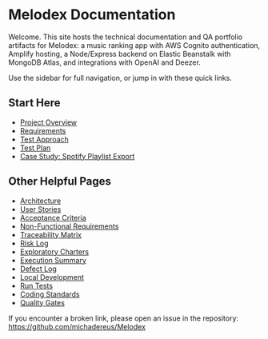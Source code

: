 # Melodex Documentation

Welcome. This site hosts the technical documentation and QA portfolio artifacts for Melodex: a music ranking app with AWS Cognito authentication, Amplify hosting, a Node/Express backend on Elastic Beanstalk with MongoDB Atlas, and integrations with OpenAI and Deezer.

Use the sidebar for full navigation, or jump in with these quick links.

## Start Here
- [Project Overview](overview/)
- [Requirements](requirements/)
- [Test Approach](test/test-approach/)
- [Test Plan](test/test-plan/)
- [Case Study: Spotify Playlist Export](case-studies/spotify-playlist-export/)

## Other Helpful Pages
- [Architecture](overview/architecture/)
- [User Stories](requirements/user-stories/)
- [Acceptance Criteria](requirements/acceptance-criteria/)
- [Non-Functional Requirements](requirements/nfrs/)
- [Traceability Matrix](test/traceability/)
- [Risk Log](test/risk-log/)
- [Exploratory Charters](test/exploratory-charters/)
- [Execution Summary](reports/execution-summary/)
- [Defect Log](reports/bugs/)
- [Local Development](how-to/local-dev/)
- [Run Tests](how-to/run-tests/)
- [Coding Standards](ci-cd-quality/coding-standards/)
- [Quality Gates](ci-cd-quality/quality-gates/)


If you encounter a broken link, please open an issue in the repository:
https://github.com/michadereus/Melodex
